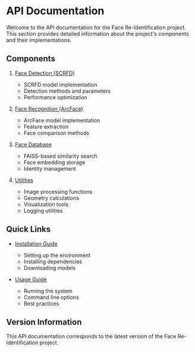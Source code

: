 # API Documentation

Welcome to the API documentation for the Face Re-Identification project. This section provides detailed information about the project's components and their implementations.

## Components

1. [Face Detection (SCRFD)](face_detection.md)
   - SCRFD model implementation
   - Detection methods and parameters
   - Performance optimization

2. [Face Recognition (ArcFace)](face_recognition.md)
   - ArcFace model implementation
   - Feature extraction
   - Face comparison methods

3. [Face Database](database.md)
   - FAISS-based similarity search
   - Face embedding storage
   - Identity management

4. [Utilities](utilities.md)
   - Image processing functions
   - Geometry calculations
   - Visualization tools
   - Logging utilities

## Quick Links

- [Installation Guide](../installation.md)
   - Setting up the environment
   - Installing dependencies
   - Downloading models

- [Usage Guide](../usage.md)
   - Running the system
   - Command line options
   - Best practices

## Version Information

This API documentation corresponds to the latest version of the Face Re-Identification project.

